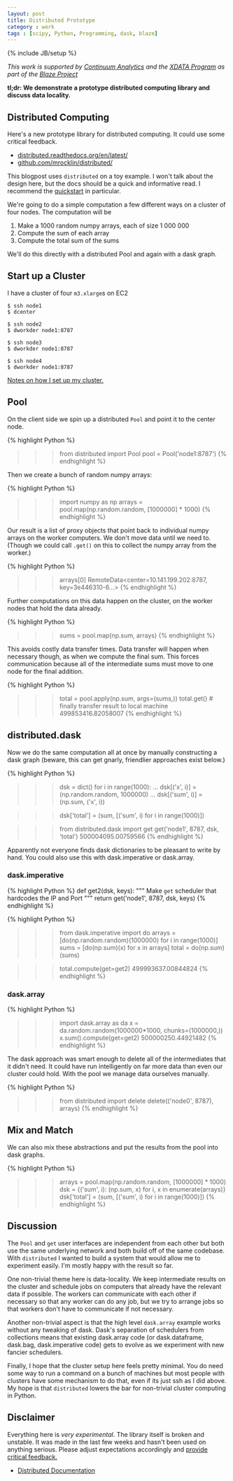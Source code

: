 ```yaml
---
layout: post
title: Distributed Prototype
category : work
tags : [scipy, Python, Programming, dask, blaze]
---
```

{% include JB/setup %}

*This work is supported by [Continuum Analytics](http://continuum.io)
and the [XDATA Program](http://www.darpa.mil/program/XDATA)
as part of the [Blaze Project](http://blaze.pydata.org)*

**tl;dr: We demonstrate a prototype distributed computing library and discuss
data locality.**


Distributed Computing
---------------------

Here's a new prototype library for distributed computing.
It could use some critical feedback.

*  [distributed.readthedocs.org/en/latest/](http://distributed.readthedocs.org/en/latest/)
*  [github.com/mrocklin/distributed/](http://github.com/mrocklin/distributed/)

This blogpost uses `distributed` on a toy example.  I won't talk about the
design here, but the docs should be a quick and informative read.  I recommend
the [quickstart](http://distributed.readthedocs.org/en/latest/quickstart.html)
in particular.

We're going to do a simple computation a few different ways on a cluster of
four nodes.  The computation will be

1.  Make a 1000 random numpy arrays, each of size 1 000 000
2.  Compute the sum of each array
3. Compute the total sum of the sums

We'll do this directly with a distributed Pool and again with a dask graph.


Start up a Cluster
------------------

I have a cluster of four `m3.xlarge`s on EC2

    $ ssh node1
    $ dcenter

    $ ssh node2
    $ dworkder node1:8787

    $ ssh node3
    $ dworkder node1:8787

    $ ssh node4
    $ dworkder node1:8787

[Notes on how I set up my cluster.](https://gist.github.com/mrocklin/3c1e47f403490edb9473)

Pool
----

On the client side we spin up a distributed `Pool` and point it to the center
node.

{% highlight Python %}
>>> from distributed import Pool
>>> pool = Pool('node1:8787')
{% endhighlight %}

Then we create a bunch of random numpy arrays:

{% highlight Python %}
>>> import numpy as np
>>> arrays = pool.map(np.random.random, [1000000] * 1000)
{% endhighlight %}

Our result is a list of proxy objects that point back to individual numpy arrays
on the worker computers.  We don't move data until we need to.  (Though we
could call `.get()` on this to collect the numpy array from the worker.)

{% highlight Python %}
>>> arrays[0]
RemoteData<center=10.141.199.202:8787, key=3e446310-6...>
{% endhighlight %}

Further computations on this data happen on the cluster, on the worker nodes
that hold the data already.

{% highlight Python %}
>>> sums = pool.map(np.sum, arrays)
{% endhighlight %}

This avoids costly data transfer times.  Data transfer will happen when
necessary though, as when we compute the final sum.  This forces communication
because all of the intermediate sums must move to one node for the final
addition.

{% highlight Python %}
>>> total = pool.apply(np.sum, args=(sums,))
>>> total.get()  # finally transfer result to local machine
499853416.82058007
{% endhighlight %}


distributed.dask
----------------

Now we do the same computation all at once by manually constructing a dask
graph (beware, this can get gnarly, friendlier approaches exist below.)


{% highlight Python %}
>>> dsk = dict()
>>> for i in range(1000):
...     dsk[('x', i)] = (np.random.random, 1000000)
...     dsk[('sum', i)] = (np.sum, ('x', i))

>>> dsk['total'] = (sum, [('sum', i) for i in range(1000)])

>>> from distributed.dask import get
>>> get('node1', 8787, dsk, 'total')
500004095.00759566
{% endhighlight %}

Apparently not everyone finds dask dictionaries to be pleasant to write by
hand.  You could also use this with dask.imperative or dask.array.

### dask.imperative

{% highlight Python %}
def get2(dsk, keys):
    """ Make `get` scheduler that hardcodes the IP and Port """
    return get('node1', 8787, dsk, keys)
{% endhighlight %}

{% highlight Python %}
>>> from dask.imperative import do
>>> arrays = [do(np.random.random)(1000000) for i in range(1000)]
>>> sums = [do(np.sum)(x) for x in arrays]
>>> total = do(np.sum)(sums)

>>> total.compute(get=get2)
499993637.00844824
{% endhighlight %}

### dask.array

{% highlight Python %}
>>> import dask.array as da
>>> x = da.random.random(1000000*1000, chunks=(1000000,))
>>> x.sum().compute(get=get2)
500000250.44921482
{% endhighlight %}

The dask approach was smart enough to delete all of the intermediates that it
didn't need.  It could have run intelligently on far more data than even our
cluster could hold.  With the pool we manage data ourselves manually.

{% highlight Python %}
>>> from distributed import delete
>>> delete(('node0', 8787), arrays)
{% endhighlight %}

Mix and Match
-------------

We can also mix these abstractions and put the results from the pool into dask
graphs.

{% highlight Python %}
>>> arrays = pool.map(np.random.random, [1000000] * 1000)
>>> dsk = {('sum', i): (np.sum, x) for i, x in enumerate(arrays)}
>>> dsk['total'] = (sum, [('sum', i) for i in range(1000)])
{% endhighlight %}


Discussion
----------

The `Pool` and `get` user interfaces are independent from each other but both
use the same underlying network and both build off of the same codebase.  With
`distributed` I wanted to build a system that would allow me to experiment
easily.  I'm mostly happy with the result so far.

One non-trivial theme here is data-locality.  We keep intermediate results on
the cluster and schedule jobs on computers that already have the relevant data
if possible.  The workers can communicate with each other if necessary so that
any worker can do any job, but we try to arrange jobs so that workers don't
have to communicate if not necessary.

Another non-trivial aspect is that the high level `dask.array` example works
without any tweaking of dask.  Dask's separation of schedulers from collections
means that existing dask.array code (or dask.dataframe, dask.bag,
dask.imperative code) gets to evolve as we experiment with new fancier
schedulers.

Finally, I hope that the cluster setup here feels pretty minimal.  You do need
some way to run a command on a bunch of machines but most people with clusters
have some mechanism to do that, even if its just ssh as I did above.  My hope
is that `distributed` lowers the bar for non-trivial cluster computing in
Python.

Disclaimer
----------

Everything here is *very experimental*.  The library itself is broken
and unstable.  It was made in the last few weeks and hasn't been used on
anything serious.  Please adjust expectations accordingly and
[provide critical feedback.](https://github.com/mrocklin/distributed/pull/3)

* [Distributed Documentation](http://distributed.readthedocs.org/en/latest/)
